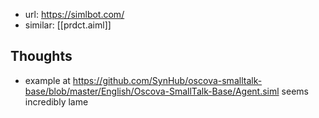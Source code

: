 
- url: https://simlbot.com/
- similar: [[prdct.aiml]]

## Thoughts

- example at https://github.com/SynHub/oscova-smalltalk-base/blob/master/English/Oscova-SmallTalk-Base/Agent.siml seems incredibly lame